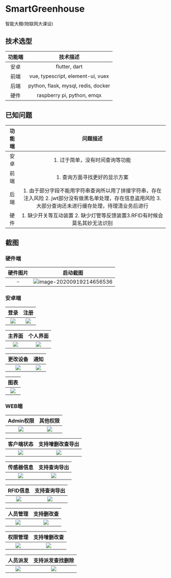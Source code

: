 # SmartGreenhouse
智能大棚(物联网大课设)

## 技术选型

| 功能端 |              技术描述               |
| :----: | :---------------------------------: |
|  安卓  |            flutter, dart            |
|  前端  |  vue, typescript, element-ui, vuex  |
|  后端  | python, flask, mysql, redis, docker |
|  硬件  |     raspberry pi, python, emqx      |



## 已知问题

| 功能端 |                           问题描述                           |
| :----: | :----------------------------------------------------------: |
|  安卓  |               1. 过于简单，没有时间查询等功能                |
|  前端  |                1. 查询方面寻找更好的显示方案                 |
|  后端  | 1. 由于部分字段不能用字符串查询所以用了拼接字符串，存在注入风险 2. jwt部分没有做黑名单处理，存在信息盗用风险 3.大部分查询还未进行缓存处理，待理清业务后进行 |
|  硬件  | 1. 缺少开关等互动装置 2. 缺少灯管等反馈装置3.RFID有时候会莫名其妙无法识别 |

## 截图

### 硬件端

|                        硬件图片                         |                 启动截图                  |
| :-----------------------------------------------------: | :---------------------------------------: |
| <img src="./pics/h1.jpg" alt="h1" style="zoom: 25%;" /> | ![image-20200919214656536](./pics/h2.png) |

### 安卓端

|       登录       |       注册       |
| :--------------: | :--------------: |
| ![](pics/a1.jpg) | ![](pics/a2.jpg) |

|      主界面      |     个人界面     |
| :--------------: | :--------------: |
| ![](pics/a3.jpg) | ![](pics/a4.jpg) |

|     更改设备     |        通知        |
| :--------------: | :----------------: |
| ![](pics/a5.jpg) | ![](./pics/a6.jpg) |

|     图表     |
| :--------------: |
| ![](pics/a7.jpg) |

### WEB端

|     Admin权限      |      其他权限      |
| :----------------: | :----------------: |
| ![](./pics/w1.png) | ![](./pics/w2.png) |

|     客户端状态     |  支持增删改查导出  |
| :----------------: | :----------------: |
| ![](./pics/w3.jpg) | ![](./pics/w4.png) |

|     传感器信息     |    支持查询导出    |
| :----------------: | :----------------: |
| ![](./pics/w5.png) | ![](./pics/w6.png) |

|      RFID信息      |   支持查询导出   |
| :----------------: | :--------------: |
| ![](./pics/w7.png) | ![](pics/w8.png) |

|     人员管理     |    支持删改查     |
| :--------------: | :---------------: |
| ![](pics/w9.png) | ![](pics/w10.png) |

|     权限管理      |    支持增删改查     |
| :---------------: | :-----------------: |
| ![](pics/w11.png) | ![](./pics/w12.png) |

|     人员派发      | 支持派发查找删除  |
| :---------------: | :---------------: |
| ![](pics/w13.png) | ![](pics/w14.png) |

